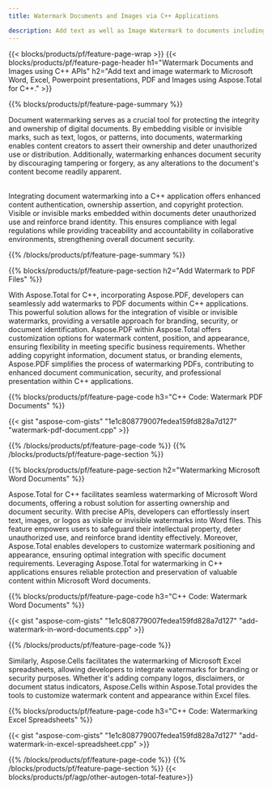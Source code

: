 ```yaml
---
title: Watermark Documents and Images via C++ Applications

description: Add text as well as Image Watermark to documents including Microsoft Word, Excel, PowerPoint, PDF and Images via your C++ application. Add free text or image watermark online via app.
---
```


{{< blocks/products/pf/feature-page-wrap >}}
{{< blocks/products/pf/feature-page-header h1="Watermark Documents and Images using C++ APIs" h2="Add text and image watermark to Microsoft Word, Excel, Powerpoint presentations, PDF and Images using Aspose.Total for C++." >}}

{{% blocks/products/pf/feature-page-summary %}}

Document watermarking serves as a crucial tool for protecting the integrity and ownership of digital documents. By embedding visible or invisible marks, such as text, logos, or patterns, into documents, watermarking enables content creators to assert their ownership and deter unauthorized use or distribution. Additionally, watermarking enhances document security by discouraging tampering or forgery, as any alterations to the document's content become readily apparent. <br /><br />

Integrating document watermarking into a C++ application offers enhanced content authentication, ownership assertion, and copyright protection. Visible or invisible marks embedded within documents deter unauthorized use and reinforce brand identity. This ensures compliance with legal regulations while providing traceability and accountability in collaborative environments, strengthening overall document security.

{{% /blocks/products/pf/feature-page-summary  %}}


{{% blocks/products/pf/feature-page-section  h2="Add Watermark to PDF Files" %}}

With Aspose.Total for C++, incorporating Aspose.PDF, developers can seamlessly add watermarks to PDF documents within C++ applications. This powerful solution allows for the integration of visible or invisible watermarks, providing a versatile approach for branding, security, or document identification. Aspose.PDF within Aspose.Total offers customization options for watermark content, position, and appearance, ensuring flexibility in meeting specific business requirements. Whether adding copyright information, document status, or branding elements, Aspose.PDF simplifies the process of watermarking PDFs, contributing to enhanced document communication, security, and professional presentation within C++ applications.

{{% blocks/products/pf/feature-page-code h3="C++ Code: Watermark PDF Documents" %}}

{{< gist "aspose-com-gists" "1e1c808779007fedea159fd828a7d127" "watermark-pdf-document.cpp" >}}

{{% /blocks/products/pf/feature-page-code  %}}
{{% /blocks/products/pf/feature-page-section %}}

{{% blocks/products/pf/feature-page-section  h2="Watermarking Microsoft Word Documents" %}}

Aspose.Total for C++ facilitates seamless watermarking of Microsoft Word documents, offering a robust solution for asserting ownership and document security. With precise APIs, developers can effortlessly insert text, images, or logos as visible or invisible watermarks into Word files. This feature empowers users to safeguard their intellectual property, deter unauthorized use, and reinforce brand identity effectively. Moreover, Aspose.Total enables developers to customize watermark positioning and appearance, ensuring optimal integration with specific document requirements. Leveraging Aspose.Total for watermarking in C++ applications ensures reliable protection and preservation of valuable content within Microsoft Word documents.

{{% blocks/products/pf/feature-page-code h3="C++ Code: Watermark Word Documents" %}}

{{< gist "aspose-com-gists" "1e1c808779007fedea159fd828a7d127" "add-watermark-in-word-documents.cpp" >}}

{{% /blocks/products/pf/feature-page-code  %}}

Similarly, Aspose.Cells facilitates the watermarking of Microsoft Excel spreadsheets, allowing developers to integrate watermarks for branding or security purposes. Whether it's adding company logos, disclaimers, or document status indicators, Aspose.Cells within Aspose.Total provides the tools to customize watermark content and appearance within Excel files.

{{% blocks/products/pf/feature-page-code h3="C++ Code: Watermarking Excel Spreadsheets" %}}

{{< gist "aspose-com-gists" "1e1c808779007fedea159fd828a7d127" "add-watermark-in-excel-spreadsheet.cpp" >}}

{{% /blocks/products/pf/feature-page-code  %}}
{{% /blocks/products/pf/feature-page-section %}}
{{< blocks/products/pf/agp/other-autogen-total-feature>}}